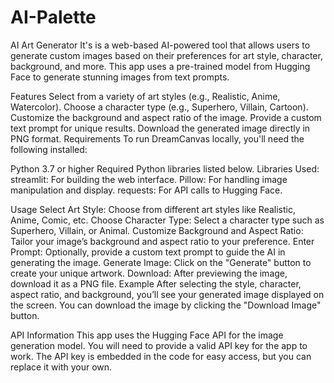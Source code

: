# AI-Palette

AI Art Generator
It's is a web-based AI-powered tool that allows users to generate custom images based on their preferences for art style, character, background, and more. This app uses a pre-trained model from Hugging Face to generate stunning images from text prompts.

Features
Select from a variety of art styles (e.g., Realistic, Anime, Watercolor).
Choose a character type (e.g., Superhero, Villain, Cartoon).
Customize the background and aspect ratio of the image.
Provide a custom text prompt for unique results.
Download the generated image directly in PNG format.
Requirements
To run DreamCanvas locally, you'll need the following installed:

Python 3.7 or higher
Required Python libraries listed below.
Libraries Used:
streamlit: For building the web interface.
Pillow: For handling image manipulation and display.
requests: For API calls to Hugging Face.

Usage
Select Art Style: Choose from different art styles like Realistic, Anime, Comic, etc.
Choose Character Type: Select a character type such as Superhero, Villain, or Animal.
Customize Background and Aspect Ratio: Tailor your image’s background and aspect ratio to your preference.
Enter Prompt: Optionally, provide a custom text prompt to guide the AI in generating the image.
Generate Image: Click on the "Generate" button to create your unique artwork.
Download: After previewing the image, download it as a PNG file.
Example
After selecting the style, character, aspect ratio, and background, you’ll see your generated image displayed on the screen. You can download the image by clicking the "Download Image" button.

API Information
This app uses the Hugging Face API for the image generation model. You will need to provide a valid API key for the app to work. The API key is embedded in the code for easy access, but you can replace it with your own.
